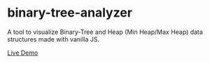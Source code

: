 # binary-tree-analyzer

A tool to visualize Binary-Tree and Heap (Min Heap/Max Heap) data structures made with vanilla JS.

[Live Demo](https://binary-tree-analyzer-yash-gadres-projects.vercel.app/)
